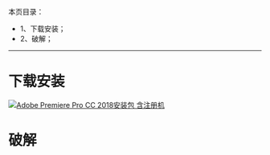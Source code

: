 本页目录：
- 1、下载安装；
- 2、破解；

***

# 下载安装

[![](https://img.shields.io/badge/Adobe_Premiere_Pro_CC_2018安装包-含注册机-green.svg "Adobe Premiere Pro CC 2018安装包 含注册机")](https://pan.baidu.com/s/1SAVJEsl0El9rLCE6c9MK7Q)

# 破解